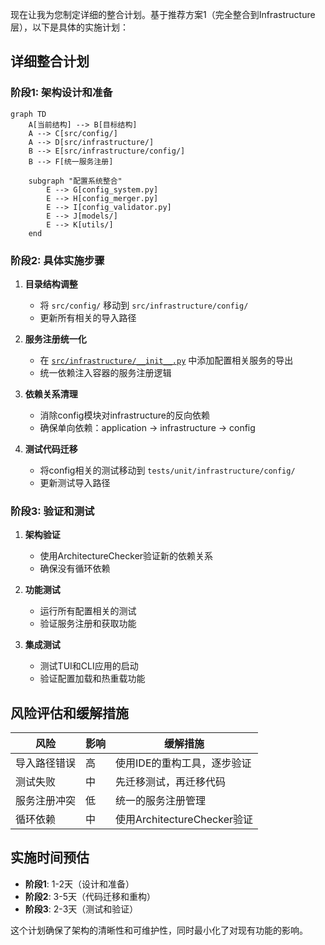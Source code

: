 现在让我为您制定详细的整合计划。基于推荐方案1（完全整合到Infrastructure层），以下是具体的实施计划：

## 详细整合计划

### 阶段1: 架构设计和准备
```mermaid
graph TD
    A[当前结构] --> B[目标结构]
    A --> C[src/config/]
    A --> D[src/infrastructure/]
    B --> E[src/infrastructure/config/]
    B --> F[统一服务注册]
    
    subgraph "配置系统整合"
        E --> G[config_system.py]
        E --> H[config_merger.py]
        E --> I[config_validator.py]
        E --> J[models/]
        E --> K[utils/]
    end
```

### 阶段2: 具体实施步骤

1. **目录结构调整**
   - 将 `src/config/` 移动到 `src/infrastructure/config/`
   - 更新所有相关的导入路径

2. **服务注册统一化**
   - 在 [`src/infrastructure/__init__.py`](src/infrastructure/__init__.py) 中添加配置相关服务的导出
   - 统一依赖注入容器的服务注册逻辑

3. **依赖关系清理**
   - 消除config模块对infrastructure的反向依赖
   - 确保单向依赖：application → infrastructure → config

4. **测试代码迁移**
   - 将config相关的测试移动到 `tests/unit/infrastructure/config/`
   - 更新测试导入路径

### 阶段3: 验证和测试

1. **架构验证**
   - 使用ArchitectureChecker验证新的依赖关系
   - 确保没有循环依赖

2. **功能测试**
   - 运行所有配置相关的测试
   - 验证服务注册和获取功能

3. **集成测试**
   - 测试TUI和CLI应用的启动
   - 验证配置加载和热重载功能

## 风险评估和缓解措施

| 风险 | 影响 | 缓解措施 |
|------|------|----------|
| 导入路径错误 | 高 | 使用IDE的重构工具，逐步验证 |
| 测试失败 | 中 | 先迁移测试，再迁移代码 |
| 服务注册冲突 | 低 | 统一的服务注册管理 |
| 循环依赖 | 中 | 使用ArchitectureChecker验证 |

## 实施时间预估

- **阶段1**: 1-2天（设计和准备）
- **阶段2**: 3-5天（代码迁移和重构）  
- **阶段3**: 2-3天（测试和验证）

这个计划确保了架构的清晰性和可维护性，同时最小化了对现有功能的影响。